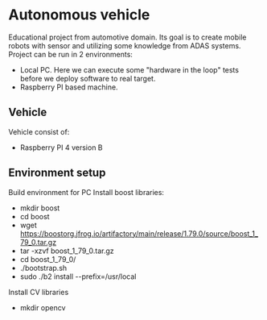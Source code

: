 # Autonomous vehicle #

Educational project from automotive domain.
Its goal is to create mobile robots with sensor and utilizing some knowledge from ADAS systems.
Project can be run in 2 environments:

 - Local PC. Here we can execute some "hardware in the loop" tests before we deploy software to real target.
 - Raspberry PI based machine. 

## Vehicle ##
Vehicle consist of:

 - Raspberry PI 4 version B

## Environment setup
Build environment for PC
Install boost libraries:

 - mkdir boost 
 - cd boost
 - wget https://boostorg.jfrog.io/artifactory/main/release/1.79.0/source/boost_1_79_0.tar.gz
 - tar -xzvf boost_1_79_0.tar.gz
 - cd boost_1_79_0/
 - ./bootstrap.sh
 - sudo ./b2 install --prefix=/usr/local

Install CV libraries

 - mkdir opencv